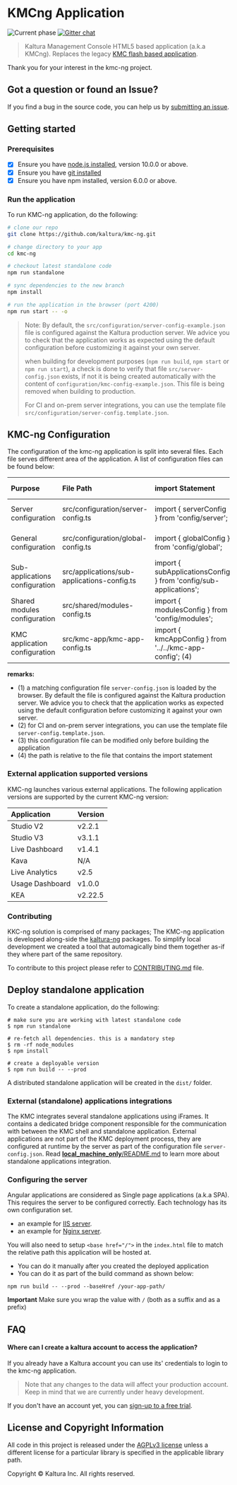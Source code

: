 # KMCng Application
![Current phase](https://img.shields.io/badge/Current_Phase-Heavy_Development-red.svg)
[![Gitter chat](https://badges.gitter.im/kaltura-ng/kmc-ng.png)](https://gitter.im/kaltura-ng/kmc-ng)


> Kaltura Management Console HTML5 based application (a.k.a KMCng). Replaces the legacy [KMC flash based application](https://kmc.kaltura.com/index.php/kmc/kmc).

Thank you for your interest in the kmc-ng project.

## <a name="issue"></a> Got a question or found an Issue?
If you find a bug in the source code, you can help us by
[submitting an issue](https://github.com/kaltura/kmc-ng/issues).
 
## Getting started

### Prerequisites

- [x] Ensure you have [node.js installed](https://nodejs.org/en/download/current/), version 10.0.0 or above. 
- [x] Ensure you have [git installed](https://git-for-windows.github.io/) 
- [x] Ensure you have npm installed, version 6.0.0 or above.

### Run the application
To run KMC-ng application, do the following:

```bash
# clone our repo
git clone https://github.com/kaltura/kmc-ng.git

# change directory to your app
cd kmc-ng

# checkout latest standalone code
npm run standalone

# sync dependencies to the new branch
npm install

# run the application in the browser (port 4200)
npm run start -- -o
```

> Note: By default, the `src/configuration/server-config-example.json` file is configured against the Kaltura production server. We advice you to check that the application works as expected using the default configuration before customizing it against your own server.
>
> when building for development purposes (`npm run build`, `npm start` or `npm run start`), a check is done to verify that file `src/server-config.json` exists, if not it is being created automatically with the content of `configuration/kmc-config-example.json`. This file is being removed when building to production.
>
> For CI and on-prem server integrations, you can use the template file `src/configuration/server-config.template.json`.



## KMC-ng Configuration

The configuration of the kmc-ng application is split into several files. Each file serves different area of the application. A list of configuration files can be found below:



| Purpose | File Path | import Statement | Can be used by |  Load phase |
|:-------|:-------|:-------|:-------|:-------|
| Server configuration | src/configuration/server-config.ts | import { serverConfig } from 'config/server'; | All source base | runtime configuration (1)(2) |
| General configuration | src/configuration/global-config.ts | import { globalConfig } from 'config/global'; | All source base | transpile into the app bundle (3) |
| Sub-applications configuration | src/applications/sub-applications-config.ts | import { subApplicationsConfig } from 'config/sub-applications'; | folder 'applications' | transpile into the app bundle (3) |
 | Shared modules configuration | src/shared/modules-config.ts | import { modulesConfig } from 'config/modules'; | folder 'shared' | transpile into the app bundle (3) |
 | KMC application configuration | src/kmc-app/kmc-app-config.ts | import { kmcAppConfig } from '../../kmc-app-config'; (4) | folder 'kmc-app' | transpile into the app bundle (3) |
**remarks:**
- (1) a matching configuration file `server-config.json` is loaded by the browser. By default the file is configured against the Kaltura production server. We advice you to check that the application works as expected using the default configuration before customizing it against your own server.
- (2) for CI and on-prem server integrations, you can use the template file `server-config.template.json`.
- (3) this configuration file can be modified only before building the application
- (4) the path is relative to the file that contains the import statement

### External application supported versions

KMC-ng launches various external applications. The following application versions are supported by the current KMC-ng version:

| Application | Version | 
|:-------|:-------|
| Studio V2 | v2.2.1 |
| Studio V3 | v3.1.1 |
| Live Dashboard | v1.4.1 |
| Kava | N/A |
| Live Analytics | v2.5 |
| Usage Dashboard | v1.0.0 |
| KEA | v2.22.5 |
 
### Contributing
KKC-ng solution is comprised of many packages; The KMC-ng application is developed along-side the [kaltura-ng](https://github.com/kaltura/kaltura-ng) packages. To simplify local development we created a tool that automagically bind them together as-if they where part of the same repository.

To contribute to this project please refer to [CONTRIBUTING.md](CONTRIBUTING.md) file.

## Deploy standalone application

To create a standalone application, do the following:
```
# make sure you are working with latest standalone code
$ npm run standalone

# re-fetch all dependencies. this is a mandatory step
$ rm -rf node_modules
$ npm install

# create a deployable version
$ npm run build -- --prod
```

A distributed standalone application will be created in the `dist/` folder.

### External (standalone) applications integrations
The KMC integrates several standalone applications using iFrames. It contains a dedicated bridge component responsible for the communication with between the KMC shell and standalone application. External applications are not part of the KMC deployment process, they are configured at runtime by the server as part of the configuration file `server-config.json`. Read [__local_machine_only__/README.md](./__local_machine_only__/README.md) to learn more about standalone applications integration.


### Configuring the server
Angular applications are considered as Single page applications (a.k.a SPA). This requires the server to be configured correctly. Each technology has its own configuration set.
- an example for [IIS server](https://gingter.org/2017/03/20/deep-link-angular-spa-iis/).
- an example for [Nginx server](https://gist.github.com/dimitardanailov/7a7c4e3be9e03d1b578a).

You will also need to setup `<base href="/">` in the `index.html` file to match the relative path this application will be hosted at.
- You can do it manually after you created the deployed application
- You can do it as part of the build command as shown below:
```
npm run build -- --prod --baseHref /your-app-path/
```

**Important** Make sure you wrap the value with `/` (both as a suffix and as a prefix)

## FAQ

#### Where can I create a kaltura account to access the application?
If you already have a Kaltura account you can use its' credentials to login to the kmc-ng application.
 
> Note that any changes to the data will affect your production account. Keep in mind that we are currently under heavy development.
 
 If you don't have an account yet, you can [sign-up to a free trial](https://corp.kaltura.com/free-trial).


## License and Copyright Information
All code in this project is released under the [AGPLv3 license](http://www.gnu.org/licenses/agpl-3.0.html) unless a different license for a particular library is specified in the applicable library path.

Copyright © Kaltura Inc. All rights reserved.
